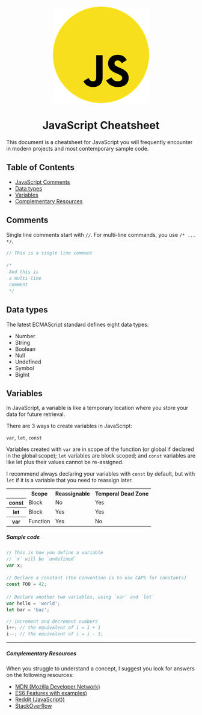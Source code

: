  <p align="center">
  <img width="256" height="256" src="/img/JavaScript_logo_large.png">
</p>

<h1 align="center">JavaScript Cheatsheet</h1>

This document is a cheatsheet for JavaScript you will frequently encounter in modern projects and most contemporary sample code.


## Table of Contents

* [JavaScript Comments](#js-commet)
* [Data types](#js-datatypes)
* [Variables](#js-variables)
* [Complementary Resources](#com-res)



<a name="js-commet"></a>
## Comments

Single line comments start with `//`. For multi-line commands, you use `/* ... */`.

```javascript
// This is a single line comment

/*
 And this is
 a multi-line
 comment
 */
```

<a name="js-datatypes"></a>
## Data types

The latest ECMAScript standard defines eight data types:

* Number
* String
* Boolean
* Null
* Undefined
* Symbol 
* BigInt

<a name="js-variables"></a>
## Variables

In JavaScript, a variable is like a temporary location where you store your data for future retrieval.

There are 3 ways to create variables in JavaScript:

`var`, `let`, `const`

Variables created with `var` are in scope of the function (or global if declared in the global scope); `let` variables are block scoped; and `const` variables are like let plus their values cannot be re-assigned.

I recommend always declaring your variables with `const` by default, but with `let` if it is a variable that you need to reassign later.


 <table>
  <tr>
    <th></th>
    <th>Scope</th>
    <th>Reassignable</th>
    <th>Temporal Dead Zone</th>
  </tr>
  <tr>
    <th>const</th>
    <td>Block</td>
    <td>No</td>
    <td>Yes</td>
  </tr>
  <tr>
    <th>let</th>
    <td>Block</td>
    <td>Yes</td>
    <td>Yes</td>
  </tr>
   <tr>
    <th>var</th>
    <td>Function</td>
    <td>Yes</td>
    <td>No</td>
  </tr>
</table>

##### Sample code

```javascript 
// This is how you define a variable
// `x` will be `undefined`
var x;

// Declare a constant (the convention is to use CAPS for constants)
const FOO = 42;

// Declare another two variables, using `var` and `let`
var hello = 'world';
let bar = 'baz';
```

```javascript
// increment and decrement numbers
i++; // the equivalent of i = i + 1
i--; // the equivalent of i = i - 1;
```

<hr>

<a name="com-res"></a>
##### Complementary Resources

When you struggle to understand a concept, I suggest you look for answers on the following resources:


* [MDN (Mozilla Developer Network)](https://developer.mozilla.org/en-US/docs/Web/JavaScript)
* [ES6 Features with examples)](http://es6-features.org/#Constants)
* [Reddit (JavaScript))](https://www.reddit.com/r/javascript/)
* [StackOverflow](https://stackoverflow.com/questions/tagged/javascript)